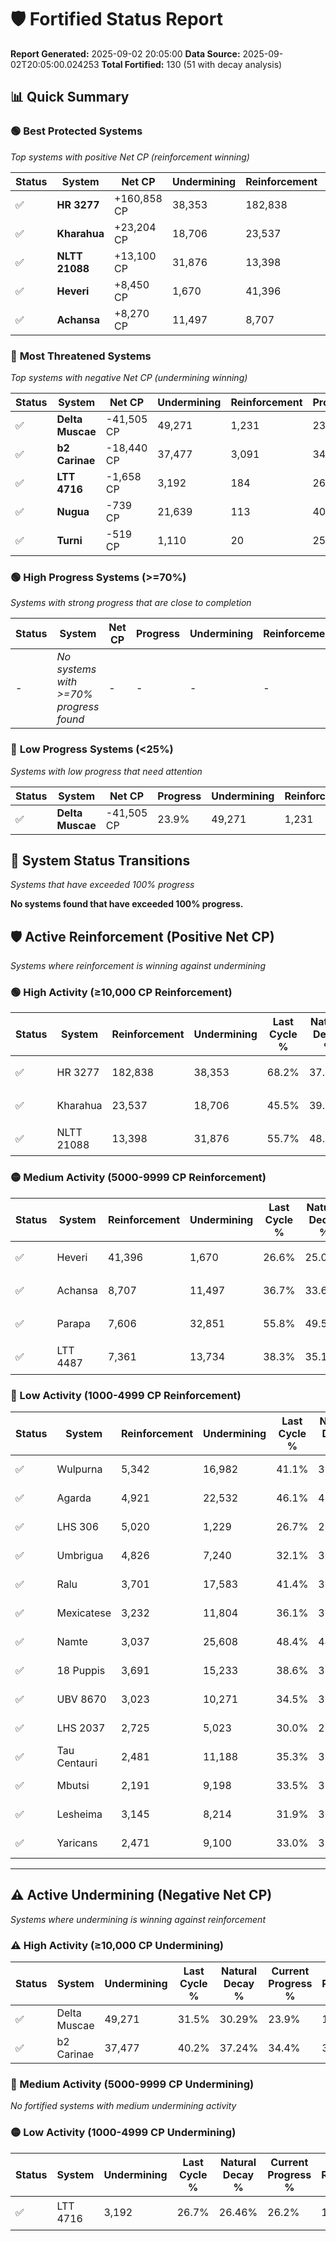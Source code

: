 # 🛡️ Fortified Status Report

**Report Generated:** 2025-09-02 20:05:00
**Data Source:** 2025-09-02T20:05:00.024253
**Total Fortified:** 130 (51 with decay analysis)

## 📊 Quick Summary

### 🟢 **Best Protected Systems**
*Top systems with positive Net CP (reinforcement winning)*

| Status | System | Net CP | Undermining | Reinforcement | Progress |
|--------|--------|--------|-------------|---------------|----------|
| ✅ | **HR 3277** | +160,858 CP | 38,353 | 182,838 | 62.3% |
| ✅ | **Kharahua** | +23,204 CP | 18,706 | 23,537 | 42.6% |
| ✅ | **NLTT 21088** | +13,100 CP | 31,876 | 13,398 | 50.8% |
| ✅ | **Heveri** | +8,450 CP | 1,670 | 41,396 | 26.3% |
| ✅ | **Achansa** | +8,270 CP | 11,497 | 8,707 | 34.9% |

### 🔴 **Most Threatened Systems**
*Top systems with negative Net CP (undermining winning)*

| Status | System | Net CP | Undermining | Reinforcement | Progress |
|--------|--------|--------|-------------|---------------|----------|
| ✅ | **Delta Muscae** | -41,505 CP | 49,271 | 1,231 | 23.9% |
| ✅ | **b2 Carinae** | -18,440 CP | 37,477 | 3,091 | 34.4% |
| ✅ | **LTT 4716** | -1,658 CP | 3,192 | 184 | 26.2% |
| ✅ | **Nugua** | -739 CP | 21,639 | 113 | 40.7% |
| ✅ | **Turni** | -519 CP | 1,110 | 20 | 25.8% |

### 🟢 **High Progress Systems (>=70%)**
*Systems with strong progress that are close to completion*

| Status | System | Net CP | Progress | Undermining | Reinforcement |
|--------|--------|--------|----------|-------------|---------------|
| - | *No systems with >=70% progress found* | - | - | - | - |

### 🔴 **Low Progress Systems (<25%)**
*Systems with low progress that need attention*

| Status | System | Net CP | Progress | Undermining | Reinforcement |
|--------|--------|--------|----------|-------------|---------------|
| ✅ | **Delta Muscae** | -41,505 CP | 23.9% | 49,271 | 1,231 |
## 🔄 System Status Transitions
*Systems that have exceeded 100% progress*

**No systems found that have exceeded 100% progress.**

## 🛡️ Active Reinforcement (Positive Net CP)
*Systems where reinforcement is winning against undermining*

### 🟢 High Activity (≥10,000 CP Reinforcement)

| Status | System | Reinforcement | Undermining | Last Cycle % | Natural Decay % | Current Progress % | Current CP | Net CP | Activity |
|--------|--------|---------------|-------------|--------------|-----------------|-------------------|------------|--------|----------|
| ✅ | HR 3277 | 182,838 | 38,353 | 68.2% | 37.55% | 62.3% | 404,950 | +160,858 | 🟢 High Reinforcement |
| ✅ | Kharahua | 23,537 | 18,706 | 45.5% | 39.03% | 42.6% | 276,900 | +23,204 | 🟢 High Reinforcement |
| ✅ | NLTT 21088 | 13,398 | 31,876 | 55.7% | 48.78% | 50.8% | 330,200 | +13,100 | 🟢 High Reinforcement |

### 🟡 Medium Activity (5000-9999 CP Reinforcement)

| Status | System | Reinforcement | Undermining | Last Cycle % | Natural Decay % | Current Progress % | Current CP | Net CP | Activity |
|--------|--------|---------------|-------------|--------------|-----------------|-------------------|------------|--------|----------|
| ✅ | Heveri | 41,396 | 1,670 | 26.6% | 25.00% | 26.3% | 170,950 | +8,450 | 🟡 Medium Reinforcement |
| ✅ | Achansa | 8,707 | 11,497 | 36.7% | 33.63% | 34.9% | 226,849 | +8,270 | 🟡 Medium Reinforcement |
| ✅ | Parapa | 7,606 | 32,851 | 55.8% | 49.56% | 50.7% | 329,550 | +7,387 | 🟡 Medium Reinforcement |
| ✅ | LTT 4487 | 7,361 | 13,734 | 38.3% | 35.16% | 36.2% | 235,300 | +6,761 | 🟡 Medium Reinforcement |

### 🔴 Low Activity (1000-4999 CP Reinforcement)

| Status | System | Reinforcement | Undermining | Last Cycle % | Natural Decay % | Current Progress % | Current CP | Net CP | Activity |
|--------|--------|---------------|-------------|--------------|-----------------|-------------------|------------|--------|----------|
| ✅ | Wulpurna | 5,342 | 16,982 | 41.1% | 37.73% | 38.5% | 250,250 | +4,979 | 🔵 Low Reinforcement |
| ✅ | Agarda | 4,921 | 22,532 | 46.1% | 41.89% | 42.6% | 276,900 | +4,630 | 🔵 Low Reinforcement |
| ✅ | LHS 306 | 5,020 | 1,229 | 26.7% | 25.84% | 26.5% | 172,250 | +4,305 | 🔵 Low Reinforcement |
| ✅ | Umbrigua | 4,826 | 7,240 | 32.1% | 30.35% | 31.0% | 201,500 | +4,212 | 🔵 Low Reinforcement |
| ✅ | Ralu | 3,701 | 17,583 | 41.4% | 38.19% | 38.7% | 251,550 | +3,347 | 🔵 Low Reinforcement |
| ✅ | Mexicatese | 3,232 | 11,804 | 36.1% | 33.87% | 34.3% | 222,949 | +2,812 | 🔵 Low Reinforcement |
| ✅ | Namte | 3,037 | 25,608 | 48.4% | 44.09% | 44.5% | 289,250 | +2,654 | 🔵 Low Reinforcement |
| ✅ | 18 Puppis | 3,691 | 15,233 | 38.6% | 35.90% | 36.3% | 235,950 | +2,595 | 🔵 Low Reinforcement |
| ✅ | UBV 8670 | 3,023 | 10,271 | 34.5% | 32.54% | 32.9% | 213,849 | +2,339 | 🔵 Low Reinforcement |
| ✅ | LHS 2037 | 2,725 | 5,023 | 30.0% | 28.85% | 29.2% | 189,800 | +2,291 | 🔵 Low Reinforcement |
| ✅ | Tau Centauri | 2,481 | 11,188 | 35.3% | 33.31% | 33.6% | 218,400 | +1,916 | 🔵 Low Reinforcement |
| ✅ | Mbutsi | 2,191 | 9,198 | 33.5% | 31.85% | 32.1% | 208,650 | +1,643 | 🔵 Low Reinforcement |
| ✅ | Lesheima | 3,145 | 8,214 | 31.9% | 30.36% | 30.6% | 198,900 | +1,566 | 🔵 Low Reinforcement |
| ✅ | Yaricans | 2,471 | 9,100 | 33.0% | 31.39% | 31.6% | 205,400 | +1,395 | 🔵 Low Reinforcement |


---

## ⚠️ Active Undermining (Negative Net CP)
*Systems where undermining is winning against reinforcement*

### ⚠️ High Activity (≥10,000 CP Undermining)

| Status | System | Undermining | Last Cycle % | Natural Decay % | Current Progress % | Reinforcement | Current CP | Net CP | Activity |
|--------|--------|-------------|--------------|-----------------|-------------------|---------------|------------|--------|----------|
| ✅ | Delta Muscae | 49,271 | 31.5% | 30.29% | 23.9% | 1,231 | 155,350 | -41,505 | ⚠️ High Undermining |
| ✅ | b2 Carinae | 37,477 | 40.2% | 37.24% | 34.4% | 3,091 | 223,599 | -18,440 | ⚠️ High Undermining |

### 🔶 Medium Activity (5000-9999 CP Undermining)

*No fortified systems with medium undermining activity*

### 🟡 Low Activity (1000-4999 CP Undermining)

| Status | System | Undermining | Last Cycle % | Natural Decay % | Current Progress % | Reinforcement | Current CP | Net CP | Activity |
|--------|--------|-------------|--------------|-----------------|-------------------|---------------|------------|--------|----------|
| ✅ | LTT 4716 | 3,192 | 26.7% | 26.46% | 26.2% | 184 | 170,300 | -1,658 | 🟡 Low Undermining |
